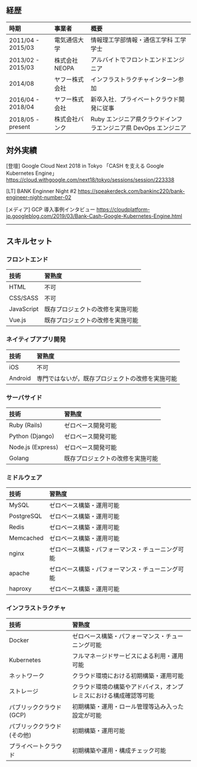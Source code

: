 ## 経歴

|  時期 |  事業者  |  概要  |
| :--- | :--- | :--- |
|  2011/04 - 2015/03 | 電気通信大学 | 情報理工学部情報・通信工学科 工学学士 |
|  2013/02 - 2015/03 | 株式会社NEOPA | アルバイトでフロントエンドエンジニア |
|  2014/08 | ヤフー株式会社 | インフラストラクチャインターン参加 |
|  2016/04 - 2018/04 | ヤフー株式会社 | 新卒入社．プライベートクラウド開発に従事 |
|  2018/05 - present | 株式会社バンク | Ruby エンジニア県クラウドインフラエンジニア県 DevOps エンジニア |

## 対外実績

[登壇] Google Cloud Next 2018 in Tokyo 「CASH を支える Google Kubernetes Engine」
https://cloud.withgoogle.com/next18/tokyo/sessions/session/223338

[LT] BANK Enginner Night #2
https://speakerdeck.com/bankinc220/bank-engineer-night-number-02

[メディア] GCP 導入事例インタビュー
https://cloudplatform-jp.googleblog.com/2019/03/Bank-Cash-Google-Kubernetes-Engine.html

---

## スキルセット

### フロントエンド

|  技術  |  習熟度  |
| :--- | :--- |
|  HTML  |  不可  |
|  CSS/SASS  |  不可  |
|  JavaScript  |  既存プロジェクトの改修を実施可能  |
|  Vue.js  |  既存プロジェクトの改修を実施可能  |

### ネイティブアプリ開発

|  技術  |  習熟度  |
| :--- | :--- |
| iOS  | 不可 |
| Android  | 専門ではないが，既存プロジェクトの改修を実施可能  |

### サーバサイド

|  技術  |  習熟度  |
| :--- | :--- |
|  Ruby (Rails)  | ゼロベース開発可能  |
|  Python (Django)  | ゼロベース開発可能  |
|  Node.js (Express)  | ゼロベース開発可能  |
|  Golang  | 既存プロジェクトの改修を実施可能  |

### ミドルウェア

|  技術  |  習熟度  |
| :--- | :--- |
| MySQL  |  ゼロベース構築・運用可能 |
| PostgreSQL  |  ゼロベース構築・運用可能 |
| Redis  |  ゼロベース構築・運用可能 |
| Memcached  |  ゼロベース構築・運用可能 |
| nginx  | ゼロベース構築・パフォーマンス・チューニング可能  |
| apache  | ゼロベース構築・パフォーマンス・チューニング可能  |
| haproxy  |  ゼロベース構築・運用可能 |

### インフラストラクチャ

|  技術  |  習熟度  |
| :--- | :--- |
| Docker |  ゼロベース構築・パフォーマンス・チューニング可能 |
| Kubernetes | フルマネージドサービスによる利用・運用可能  |
| ネットワーク | クラウド環境における初期構築・運用可能  |
| ストレージ | クラウド環境の構築やアドバイス，オンプレミスにおける構成確認等可能 |
| パブリッククラウド (GCP) | 初期構築・運用・ロール管理等込み入った設定が可能 |
| パブリッククラウド (その他) | 初期構築・運用可能 |
| プライベートクラウド | 初期構築や運用・構成チェック可能 |

